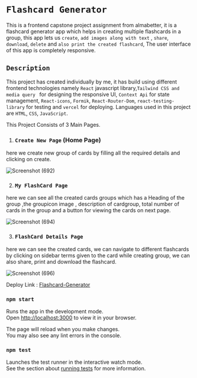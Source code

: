 # `Flashcard Generator`

This is a frontend capstone project assignment from almabetter, it is a flashcard generator app which helps in creating multiple 
flashcards  in a group, this app lets us `create`, `add images along with text` , `share`, `download`, `delete` and `also print the created flashcard`,
The user interface of this app is completely responsive.



## `Description`

This project has created individually by me, it has build using different frontend technologies namely `React` javascript library,`Tailwind CSS and media query `
for designing the responsive UI, `Context Api` for state management, `React-icons`, `Formik`, `React-Router-Dom`, `react-testing-library` for testing and  `vercel` for 
deploying. 
Languages used in this project are `HTML`, `CSS`, `JavaScript`. 

This Project Consists of  3 Main Pages.
 1. ### `Create New Page` (Home Page)
 
 here we create new group of cards by filling all the required details and clicking on create.
 
![Screenshot (692)](https://user-images.githubusercontent.com/80849410/228147996-18d87348-a1ba-47f9-81df-a86d19dcc73c.png)

 
 2. ### `My FlashCard Page` 

 here we can see all the created cards groups which has a Heading of the group ,the groupicon image , description of 
 cardgroup, total number of cards in the group and a button for viewing the cards on next page.  
 
  ![Screenshot (694)](https://user-images.githubusercontent.com/80849410/228151123-930c34af-ccf3-4084-a8b6-6e1b3746b919.png)

 
 3. ### `FlashCard Details Page`

 here we can see the created cards, we can navigate to different flashcards by clicking on sidebar terms 
 given to the card while creating group, we can also share, print and download the flashcard.
 
![Screenshot (696)](https://user-images.githubusercontent.com/80849410/228152059-0bdcf840-c948-44b8-a63c-21794fdbc5f4.png)

 
Deploy Link : [Flashcard-Generator](https://flashcard-generator-1d2e8.web.app)


### `npm start`

Runs the app in the development mode.\
Open [http://localhost:3000](http://localhost:3000) to view it in your browser.

The page will reload when you make changes.\
You may also see any lint errors in the console.

### `npm test`

Launches the test runner in the interactive watch mode.\
See the section about [running tests](https://facebook.github.io/create-react-app/docs/running-tests) for more information.






